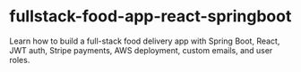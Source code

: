 # fullstack-food-app-react-springboot

Learn how to build a full-stack food delivery app with Spring Boot, React, JWT auth, Stripe payments, AWS deployment, custom emails, and user roles.
